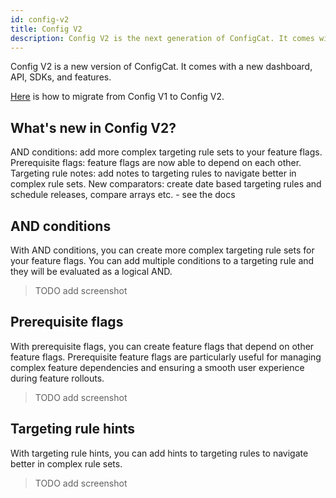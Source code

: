 ```yaml
---
id: config-v2
title: Config V2
description: Config V2 is the next generation of ConfigCat. It comes with a new dashboard, API, SDKs, and features.
---
```


Config V2 is a new version of ConfigCat. It comes with a new dashboard, API, SDKs, and features.

[Here](TODO) is how to migrate from Config V1 to Config V2.

## What's new in Config V2?

AND conditions: add more complex targeting rule sets to your feature flags.
Prerequisite flags: feature flags are now able to depend on each other.
Targeting rule notes: add notes to targeting rules to navigate better in complex rule sets.
New comparators: create date based targeting rules and schedule releases, compare arrays etc. - see the docs

## AND conditions

With AND conditions, you can create more complex targeting rule sets for your feature flags. You can add multiple conditions to a targeting rule and they will be evaluated as a logical AND.

> TODO add screenshot

## Prerequisite flags

With prerequisite flags, you can create feature flags that depend on other feature flags. Prerequisite feature flags are particularly useful for managing complex feature dependencies and ensuring a smooth user experience during feature rollouts.

> TODO add screenshot

## Targeting rule hints

With targeting rule hints, you can add hints to targeting rules to navigate better in complex rule sets.

> TODO add screenshot